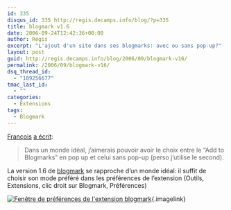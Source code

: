 ```yaml
---
id: 335
disqus_id: 335 http://regis.decamps.info/blog/?p=335
title: blogmark v1.6
date: 2006-09-24T12:42:36+00:00
author: Régis
excerpt: "L'ajout d'un site dans ses blogmarks: avec ou sans pop-up?"
layout: post
guid: http://regis.decamps.info/blog/2006/09/blogmark-v16/
permalink: /2006/09/blogmark-v16/
dsq_thread_id:
  - "189256677"
tmac_last_id:
  - ""
categories:
  - Extensions
tags:
  - Blogmark
---
```

[François](http://znarf.h6e.net/) [a écrit](http://regis.decamps.info/blog/2006/09/blogmark-v1_5/#comments):

> Dans un monde idéal, j’aimerais pouvoir avoir le choix entre le “Add to Blogmarks” en pop up et celui sans pop-up (perso j’utilise le second). 

La version 1.6 de [blogmark](https://addons.mozilla.org/firefox/1487/) se rapproche d’un monde idéal: il suffit de choisir son mode préféré dans les préférences de l’extension (Outils, Extensions, clic droit sur Blogmark, Préférences)
  
[<img id="image336" src="http://regis.decamps.info/blog/wp-content/uploads/2006/09/capture9.thumbnail.png" alt="Fenêtre de préférences de l'extension blogmark" />](http://regis.decamps.info/blog/wp-content/uploads/2006/09/capture9.png "Fenêtre de préférences de l'extension blogmark"){.imagelink}
